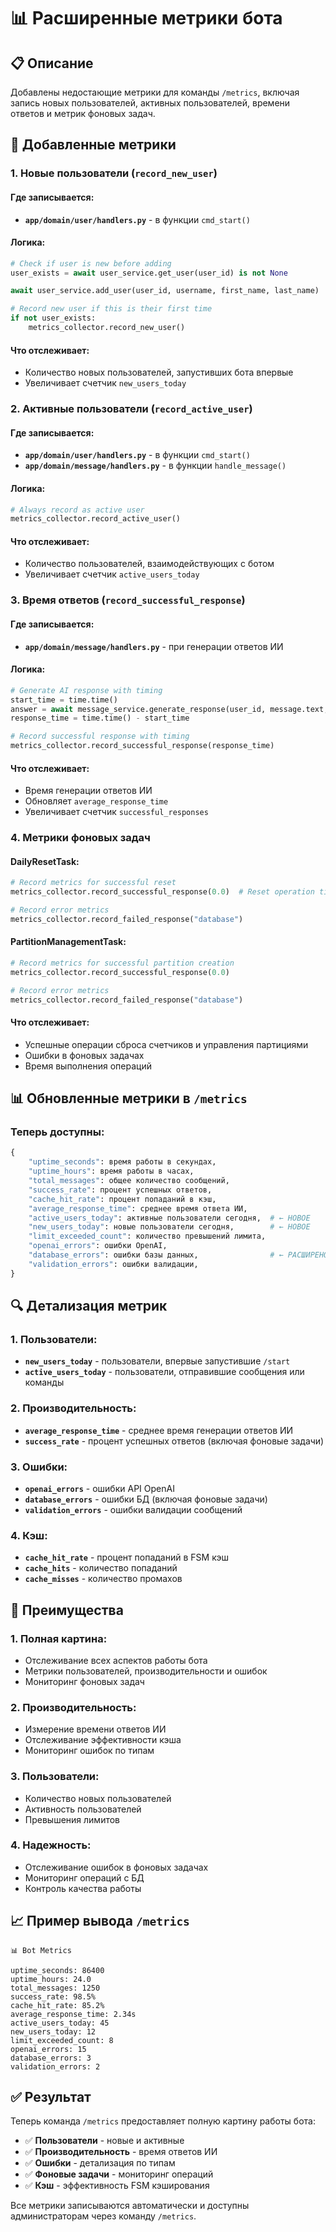 # 📊 Расширенные метрики бота

## 📋 **Описание**

Добавлены недостающие метрики для команды `/metrics`, включая запись новых пользователей, активных пользователей, времени ответов и метрик фоновых задач.

## 🔧 **Добавленные метрики**

### **1. Новые пользователи (`record_new_user`)**

#### **Где записывается:**
- **`app/domain/user/handlers.py`** - в функции `cmd_start()`

#### **Логика:**
```python
# Check if user is new before adding
user_exists = await user_service.get_user(user_id) is not None

await user_service.add_user(user_id, username, first_name, last_name)

# Record new user if this is their first time
if not user_exists:
    metrics_collector.record_new_user()
```

#### **Что отслеживает:**
- Количество новых пользователей, запустивших бота впервые
- Увеличивает счетчик `new_users_today`

### **2. Активные пользователи (`record_active_user`)**

#### **Где записывается:**
- **`app/domain/user/handlers.py`** - в функции `cmd_start()`
- **`app/domain/message/handlers.py`** - в функции `handle_message()`

#### **Логика:**
```python
# Always record as active user
metrics_collector.record_active_user()
```

#### **Что отслеживает:**
- Количество пользователей, взаимодействующих с ботом
- Увеличивает счетчик `active_users_today`

### **3. Время ответов (`record_successful_response`)**

#### **Где записывается:**
- **`app/domain/message/handlers.py`** - при генерации ответов ИИ

#### **Логика:**
```python
# Generate AI response with timing
start_time = time.time()
answer = await message_service.generate_response(user_id, message.text, gender)
response_time = time.time() - start_time

# Record successful response with timing
metrics_collector.record_successful_response(response_time)
```

#### **Что отслеживает:**
- Время генерации ответов ИИ
- Обновляет `average_response_time`
- Увеличивает счетчик `successful_responses`

### **4. Метрики фоновых задач**

#### **DailyResetTask:**
```python
# Record metrics for successful reset
metrics_collector.record_successful_response(0.0)  # Reset operation time

# Record error metrics
metrics_collector.record_failed_response("database")
```

#### **PartitionManagementTask:**
```python
# Record metrics for successful partition creation
metrics_collector.record_successful_response(0.0)

# Record error metrics
metrics_collector.record_failed_response("database")
```

#### **Что отслеживает:**
- Успешные операции сброса счетчиков и управления партициями
- Ошибки в фоновых задачах
- Время выполнения операций

## 📊 **Обновленные метрики в `/metrics`**

### **Теперь доступны:**

```python
{
    "uptime_seconds": время работы в секундах,
    "uptime_hours": время работы в часах,
    "total_messages": общее количество сообщений,
    "success_rate": процент успешных ответов,
    "cache_hit_rate": процент попаданий в кэш,
    "average_response_time": среднее время ответа ИИ,
    "active_users_today": активные пользователи сегодня,  # ← НОВОЕ
    "new_users_today": новые пользователи сегодня,        # ← НОВОЕ
    "limit_exceeded_count": количество превышений лимита,
    "openai_errors": ошибки OpenAI,
    "database_errors": ошибки базы данных,                # ← РАСШИРЕНО
    "validation_errors": ошибки валидации,
}
```

## 🔍 **Детализация метрик**

### **1. Пользователи:**
- **`new_users_today`** - пользователи, впервые запустившие `/start`
- **`active_users_today`** - пользователи, отправившие сообщения или команды

### **2. Производительность:**
- **`average_response_time`** - среднее время генерации ответов ИИ
- **`success_rate`** - процент успешных ответов (включая фоновые задачи)

### **3. Ошибки:**
- **`openai_errors`** - ошибки API OpenAI
- **`database_errors`** - ошибки БД (включая фоновые задачи)
- **`validation_errors`** - ошибки валидации сообщений

### **4. Кэш:**
- **`cache_hit_rate`** - процент попаданий в FSM кэш
- **`cache_hits`** - количество попаданий
- **`cache_misses`** - количество промахов

## 🚀 **Преимущества**

### **1. Полная картина:**
- Отслеживание всех аспектов работы бота
- Метрики пользователей, производительности и ошибок
- Мониторинг фоновых задач

### **2. Производительность:**
- Измерение времени ответов ИИ
- Отслеживание эффективности кэша
- Мониторинг ошибок по типам

### **3. Пользователи:**
- Количество новых пользователей
- Активность пользователей
- Превышения лимитов

### **4. Надежность:**
- Отслеживание ошибок в фоновых задачах
- Мониторинг операций с БД
- Контроль качества работы

## 📈 **Пример вывода `/metrics`**

```
📊 Bot Metrics

uptime_seconds: 86400
uptime_hours: 24.0
total_messages: 1250
success_rate: 98.5%
cache_hit_rate: 85.2%
average_response_time: 2.34s
active_users_today: 45
new_users_today: 12
limit_exceeded_count: 8
openai_errors: 15
database_errors: 3
validation_errors: 2
```

## ✅ **Результат**

Теперь команда `/metrics` предоставляет полную картину работы бота:
- ✅ **Пользователи** - новые и активные
- ✅ **Производительность** - время ответов ИИ
- ✅ **Ошибки** - детализация по типам
- ✅ **Фоновые задачи** - мониторинг операций
- ✅ **Кэш** - эффективность FSM кэширования

Все метрики записываются автоматически и доступны администраторам через команду `/metrics`.
